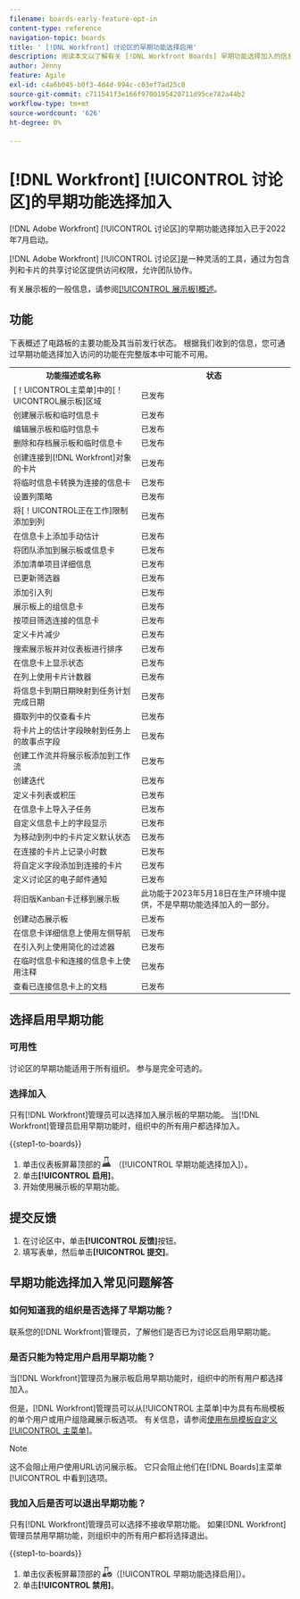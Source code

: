 ```yaml
---
filename: boards-early-feature-opt-in
content-type: reference
navigation-topic: boards
title: ' [!DNL Workfront] 讨论区的早期功能选择启用'
description: 阅读本文以了解有关 [!DNL Workfront Boards] 早期功能选择加入的信息。
author: Jenny
feature: Agile
exl-id: c4a6b045-b0f3-4d4d-994c-c03ef7ad25c8
source-git-commit: c711541f3e166f9700195420711d95ce782a44b2
workflow-type: tm+mt
source-wordcount: '626'
ht-degree: 0%

---
```


# [!DNL Workfront] [!UICONTROL 讨论区]的早期功能选择加入

[!DNL Adobe Workfront] [!UICONTROL 讨论区]的早期功能选择加入已于2022年7月启动。

[!DNL Adobe Workfront] [!UICONTROL 讨论区]是一种灵活的工具，通过为包含列和卡片的共享讨论区提供访问权限，允许团队协作。

有关展示板的一般信息，请参阅[[!UICONTROL 展示板]概述](/help/quicksilver/agile/boards-overview.md)。

## 功能

下表概述了电路板的主要功能及其当前发行状态。 根据我们收到的信息，您可通过早期功能选择加入访问的功能在完整版本中可能不可用。

<table style="table-layout:auto"> 
 <tbody> 
  <tr> 
   <th><strong>功能描述或名称</strong></th>
   <th><strong>状态</strong></th> 
  </tr>
  <tr>
   <td>[！UICONTROL主菜单]中的[！UICONTROL展示板]区域</td>
   <td>已发布</td>
  </tr>
    <tr>
   <td>创建展示板和临时信息卡</td>
   <td>已发布</td>
  </tr>
  <tr>
   <td>编辑展示板和临时信息卡</td>
   <td>已发布</td>
  </tr>
  <tr>
   <td>删除和存档展示板和临时信息卡</td>
   <td>已发布</td>
  </tr>
  <tr>
   <td>创建连接到[!DNL Workfront]对象的卡片</td>
   <td>已发布</td>
  </tr>
  <tr>
   <td>将临时信息卡转换为连接的信息卡</td>
   <td>已发布</td>
  </tr>
  <tr>
   <td>设置列策略</td>
   <td>已发布</td>
  </tr>
  <tr>
   <td>将[！UICONTROL正在工作]限制添加到列</td>
   <td>已发布</td>
  </tr>
  <tr>
   <td>在信息卡上添加手动估计</td>
   <td>已发布</td>
  </tr>
  <tr>
   <td>将团队添加到展示板或信息卡</td>
   <td>已发布</td>
  </tr>
  <tr>
   <td>添加清单项目详细信息</td>
   <td>已发布</td>
  </tr>
  <tr>
   <td>已更新筛选器</td>
   <td>已发布</td>
  </tr>
  <tr>
   <td>添加引入列</td>
   <td>已发布</td>
  </tr>
  <tr>
   <td>展示板上的组信息卡</td>
   <td>已发布</td>
  </tr>
  <tr>
   <td>按项目筛选连接的信息卡</td>
   <td>已发布</td>
  </tr>
  <tr>
   <td>定义卡片减少</td>
   <td>已发布</td>
  </tr>
  <tr>
   <td>搜索展示板并对仪表板进行排序</td>
   <td>已发布</td>
  </tr>
  <tr>
   <td>在信息卡上显示状态</td>
   <td>已发布</td>
  </tr>
  <tr>
   <td>在列上使用卡片计数器</td>
   <td>已发布</td>
  </tr>
  <tr>
   <td>将信息卡到期日期映射到任务计划完成日期</td>
   <td>已发布</td>
  </tr>
  <tr>
   <td>摄取列中的仅查看卡片</td>
   <td>已发布</td>
  </tr>
  <tr>
   <td>将卡片上的估计字段映射到任务上的故事点字段</td>
   <td>已发布</td>
  </tr>
  <tr>
   <td>创建工作流并将展示板添加到工作流</td>
   <td>已发布</td>
  </tr>
  <tr>
   <td>创建迭代</td>
   <td>已发布</td>
  </tr>
  <tr>
   <td>定义卡列表或积压</td>
   <td>已发布</td>
  </tr>
  <tr>
   <td>在信息卡上导入子任务</td>
   <td>已发布</td>
  </tr>
  <tr>
   <td>自定义信息卡上的字段显示</td>
   <td>已发布</td>
  </tr>  
  <tr>
   <td>为移动到列中的卡片定义默认状态</td>
   <td>已发布</td>
  </tr>
  <tr>
   <td>在连接的卡片上记录小时数</td>
   <td>已发布</td>
  </tr>
  <tr>
   <td>将自定义字段添加到连接的卡片</td>
   <td>已发布</td>
  </tr>
  <tr>
   <td>定义讨论区的电子邮件通知</td>
   <td>已发布</td>
  </tr>
  <tr>
   <td>将旧版Kanban卡迁移到展示板</td>
   <td>此功能于2023年5月18日在生产环境中提供，不是早期功能选择加入的一部分。</td>
  </tr>
  <tr>
   <td>创建动态展示板</td>
   <td>已发布</td>
  </tr>
  <tr>
   <td>在信息卡详细信息上使用左侧导航</td>
   <td>已发布</td>
  </tr>
  <tr>
   <td>在引入列上使用简化的过滤器</td>
   <td>已发布</td>
  </tr>
  <tr>
   <td>在临时信息卡和连接的信息卡上使用注释</td>
   <td>已发布</td>
  </tr>
  <tr>
   <td>查看已连接信息卡上的文档</td>
   <td>已发布</td>
  </tr>
 </tbody>
</table>

## 选择启用早期功能

### 可用性

讨论区的早期功能适用于所有组织。 参与是完全可选的。

### 选择加入

只有[!DNL Workfront]管理员可以选择加入展示板的早期功能。 当[!DNL Workfront]管理员启用早期功能时，组织中的所有用户都选择加入。

{{step1-to-boards}}

1. 单击仪表板屏幕顶部的![早期功能选择加入](assets/early-feature-opt-in-not-enabled.png) （[!UICONTROL 早期功能选择加入]）。
1. 单击&#x200B;**[!UICONTROL 启用]**。
1. 开始使用展示板的早期功能。

## 提交反馈

1. 在讨论区中，单击&#x200B;**[!UICONTROL 反馈]**&#x200B;按钮。
1. 填写表单，然后单击&#x200B;**[!UICONTROL 提交]**。

## 早期功能选择加入常见问题解答

### 如何知道我的组织是否选择了早期功能？

联系您的[!DNL Workfront]管理员，了解他们是否已为讨论区启用早期功能。

### 是否只能为特定用户启用早期功能？

当[!DNL Workfront]管理员为展示板启用早期功能时，组织中的所有用户都选择加入。

但是，[!DNL Workfront]管理员可以从[!UICONTROL 主菜单]中为具有布局模板的单个用户或用户组隐藏展示板选项。 有关信息，请参阅[使用布局模板自定义[!UICONTROL 主菜单]](/help/quicksilver/administration-and-setup/customize-workfront/use-layout-templates/customize-main-menu.md)。

>[!NOTE]
>
>这不会阻止用户使用URL访问展示板。 它只会阻止他们在[!DNL Boards]主菜单[!UICONTROL 中看到]选项。

### 我加入后是否可以退出早期功能？

只有[!DNL Workfront]管理员可以选择不接收早期功能。 如果[!DNL Workfront]管理员禁用早期功能，则组织中的所有用户都将选择退出。

{{step1-to-boards}}

1. 单击仪表板屏幕顶部的![早期功能选择启用](assets/early-feature-opt-in-enabled.png)（[!UICONTROL 早期功能选择启用]）。
1. 单击&#x200B;**[!UICONTROL 禁用]**。
